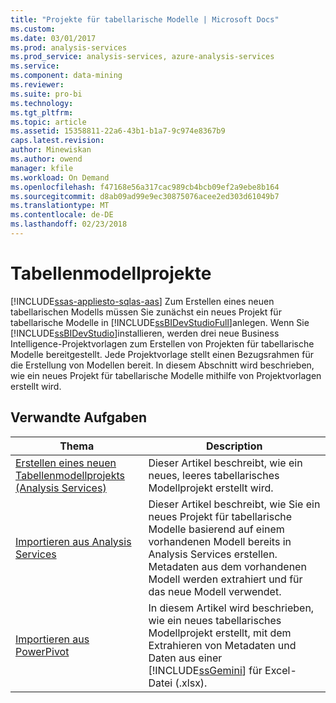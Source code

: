```yaml
---
title: "Projekte für tabellarische Modelle | Microsoft Docs"
ms.custom: 
ms.date: 03/01/2017
ms.prod: analysis-services
ms.prod_service: analysis-services, azure-analysis-services
ms.service: 
ms.component: data-mining
ms.reviewer: 
ms.suite: pro-bi
ms.technology: 
ms.tgt_pltfrm: 
ms.topic: article
ms.assetid: 15358811-22a6-43b1-b1a7-9c974e8367b9
caps.latest.revision: 
author: Minewiskan
ms.author: owend
manager: kfile
ms.workload: On Demand
ms.openlocfilehash: f47168e56a317cac989cb4bcb09ef2a9ebe8b164
ms.sourcegitcommit: d8ab09ad99e9ec30875076acee2ed303d61049b7
ms.translationtype: MT
ms.contentlocale: de-DE
ms.lasthandoff: 02/23/2018
---
```

# <a name="tabular-model-projects"></a>Tabellenmodellprojekte 
[!INCLUDE[ssas-appliesto-sqlas-aas](../../includes/ssas-appliesto-sqlas-aas.md)]
Zum Erstellen eines neuen tabellarischen Modells müssen Sie zunächst ein neues Projekt für tabellarische Modelle in [!INCLUDE[ssBIDevStudioFull](../../includes/ssbidevstudiofull-md.md)]anlegen. Wenn Sie [!INCLUDE[ssBIDevStudio](../../includes/ssbidevstudio-md.md)]installieren, werden drei neue Business Intelligence-Projektvorlagen zum Erstellen von Projekten für tabellarische Modelle bereitgestellt. Jede Projektvorlage stellt einen Bezugsrahmen für die Erstellung von Modellen bereit. In diesem Abschnitt wird beschrieben, wie ein neues Projekt für tabellarische Modelle mithilfe von Projektvorlagen erstellt wird.  
  
## <a name="related-tasks"></a>Verwandte Aufgaben  
  
|Thema|Description|  
|-----------|-----------------|  
|[Erstellen eines neuen Tabellenmodellprojekts &#40;Analysis Services&#41;](../../analysis-services/tabular-models/create-a-new-tabular-model-project-analysis-services.md)|Dieser Artikel beschreibt, wie ein neues, leeres tabellarisches Modellprojekt erstellt wird.|  
|[Importieren aus Analysis Services](../../analysis-services/tabular-models/import-from-analysis-services-ssas-tabular.md)|Dieser Artikel beschreibt, wie Sie ein neues Projekt für tabellarische Modelle basierend auf einem vorhandenen Modell bereits in Analysis Services erstellen. Metadaten aus dem vorhandenen Modell werden extrahiert und für das neue Modell verwendet.|  
|[Importieren aus PowerPivot](../../analysis-services/tabular-models/import-from-power-pivot-ssas-tabular.md)|In diesem Artikel wird beschrieben, wie ein neues tabellarisches Modellprojekt erstellt, mit dem Extrahieren von Metadaten und Daten aus einer [!INCLUDE[ssGemini](../../includes/ssgemini-md.md)] für Excel-Datei (.xlsx).|  
  
  

